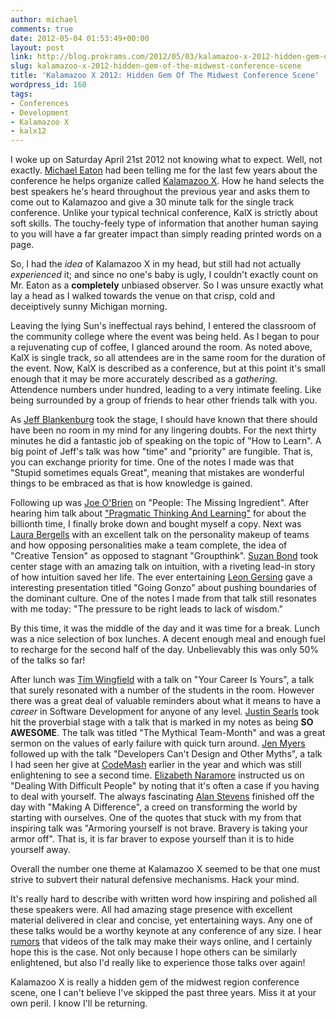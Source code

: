 ```yaml
---
author: michael
comments: true
date: 2012-05-04 01:53:49+00:00
layout: post
link: http://blog.prokrams.com/2012/05/03/kalamazoo-x-2012-hidden-gem-of-the-midwest-conference-scene/
slug: kalamazoo-x-2012-hidden-gem-of-the-midwest-conference-scene
title: 'Kalamazoo X 2012: Hidden Gem Of The Midwest Conference Scene'
wordpress_id: 160
tags:
- Conferences
- Development
- Kalamazoo X
- kalx12
---
```


I woke up on Saturday April 21st 2012 not knowing what to expect. Well, not exactly. [Michael Eaton](https://twitter.com/mjeaton) had been telling me for the last few years about the conference he helps organize called [Kalamazoo X](http://kalamazoox.org). How he hand selects the best speakers he's heard throughout the previous year and asks them to come out to Kalamazoo and give a 30 minute talk for the single track conference. Unlike your typical technical conference, KalX is strictly about soft skills. The touchy-feely type of information that another human saying to you will have a far greater impact than simply reading printed words on a page.





So, I had the _idea_ of Kalamazoo X in my head, but still had not actually _experienced_ it; and since no one's baby is ugly, I couldn't exactly count on Mr. Eaton as a **completely** unbiased observer. So I was unsure exactly what lay a head as I walked towards the venue on that crisp, cold and deceiptively sunny Michigan morning.





Leaving the lying Sun's ineffectual rays behind, I entered the classroom of the community college where the event was being held. As I began to pour a rejuvenating cup of coffee, I glanced around the room.  As noted above, KalX is single track, so all attendees are in the same room for the duration of the event.  Now, KalX is described as a conference, but at this point it's small enough that it may be more accurately described as a _gathering_. Attendence numbers under hundred, leading to a very intimate feeling. Like being surrounded by a group of friends to hear other friends talk with you.





As [Jeff Blankenburg](http://twitter.com/jeffblankenburg) took the stage, I should have known that there should have been no room in my mind for any lingering doubts. For the next thirty minutes he did a fantastic job of speaking on the topic of "How to Learn".  A big point of Jeff's talk was how "time" and "priority" are fungible. That is, you can exchange priority for time. One of the notes I made was that "Stupid sometimes equals Great", meaning that mistakes are wonderful things to be embraced as that is how knowledge is gained.





Following up was [Joe O'Brien](http://twitter.com/objo) on "People: The Missing Ingredient". After hearing him talk about ["Pragmatic Thinking And Learning"](http://pragprog.com/book/ahptl/pragmatic-thinking-and-learning) for about the billionth time, I finally broke down and bought myself a copy. Next was [Laura Bergells](http://twitter.com/maniactive) with an excellent talk on the personality makeup of teams and how opposing personalities make a team complete, the idea of "Creative Tension" as opposed to stagnant "Groupthink". [Suzan Bond](http://twitter.com/suzanbond) took center stage with an amazing talk on intuition, with a riveting lead-in story of how intuition saved her life. The ever entertaining [Leon Gersing](http://twitter.com/rubybuddha) gave a interesting presentation titled "Going Gonzo" about pushing boundaries of the dominant culture. One of the notes I made from that talk still resonates with me today: "The pressure to be right leads to lack of wisdom."





By this time, it was the middle of the day and it was time for a break. Lunch was a nice selection of box lunches. A decent enough meal and enough fuel to recharge for the second half of the day. Unbelievably this was only 50% of the talks so far!





After lunch was [Tim Wingfield](http://twitter.com/timwingfield) with a talk on "Your Career Is Yours", a talk that surely resonated with a number of the students in the room. However there was a great deal of valuable reminders about what it means to have a _career_ in Software Development for anyone of any level. [Justin Searls](http://twitter.com/searls) took hit the proverbial stage with a talk that is marked in my notes as being **SO AWESOME**. The talk was titled "The Mythical Team-Month" and was a great sermon on the values of early failure with quick turn around. [Jen Myers](http://twitter.com/antiheroine) followed up with the talk "Developers Can't Design and Other Myths", a talk I had seen her give at [CodeMash](http://www.codemash.org) earlier in the year and which was still enlightening to see a second time. [Elizabeth Naramore](http://twitter.com/elizabethn) instructed us on "Dealing With Difficult People" by noting that it's often a case if you having to deal with yourself. The always fascinating [Alan Stevens](http://twitter.com/alanstevens) finished off the day with "Making A Difference", a creed on transforming the world by starting with ourselves.  One of the quotes that stuck with my from that inspiring talk was "Armoring yourself is not brave. Bravery is taking your armor off". That is, it is far braver to expose yourself than it is to hide yourself away.





Overall the number one theme at Kalamazoo X seemed to be that one must strive to subvert their natural defensive mechanisms. Hack your mind.





It's really hard to describe with written word how inspiring and polished all these speakers were. All had amazing stage presence with excellent material delivered in clear and concise, yet entertaining ways. Any one of these talks would be a worthy keynote at any conference of any size. I hear [rumors](https://twitter.com/#!/mjeaton/statuses/194129067379920896) that videos of the talk may make their ways online, and I certainly hope this is the case. Not only because I hope others can be similarly enlightened, but also I'd really like to experience those talks over again!





Kalamazoo X is really a hidden gem of the midwest region conference scene, one I can't believe I've skipped the past three years. Miss it at your own peril. I know I'll be returning.




